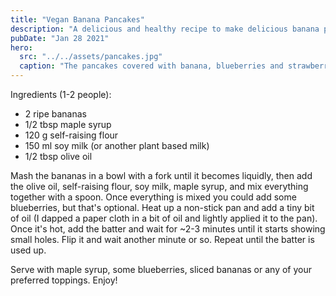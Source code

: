 ```yaml
---
title: "Vegan Banana Pancakes"
description: "A delicious and healthy recipe to make delicious banana pancakes"
pubDate: "Jan 28 2021"
hero:
  src: "../../assets/pancakes.jpg"
  caption: "The pancakes covered with banana, blueberries and strawberries"
---
```


Ingredients (1-2 people):

- 2 ripe bananas
- 1/2 tbsp maple syrup
- 120 g self-raising flour
- 150 ml soy milk (or another plant based milk)
- 1/2 tbsp olive oil

Mash the bananas in a bowl with a fork until it becomes liquidly, then add the
olive oil, self-raising flour, soy milk, maple syrup, and mix everything
together with a spoon. Once everything is mixed you could add some blueberries,
but that's optional. Heat up a non-stick pan and add a tiny bit of oil (I dapped
a paper cloth in a bit of oil and lightly applied it to the pan). Once it's hot,
add the batter and wait for ~2-3 minutes until it starts showing small holes.
Flip it and wait another minute or so. Repeat until the batter is used up.

Serve with maple syrup, some blueberries, sliced bananas or any of your
preferred toppings. Enjoy!
